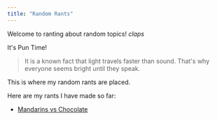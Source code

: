 ```yaml
---
title: "Random Rants"
---
```


Welcome to ranting about random topics! *claps*

It's Pun Time!
>It is a known fact that light travels faster than sound. That's why everyone seems bright until they speak.

This is where my random rants are placed.

Here are my rants I have made so far:
- [Mandarins vs Chocolate](Rant-1.md)